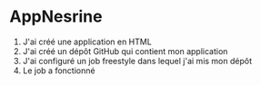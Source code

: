 # AppNesrine

1. J'ai créé une application en HTML
2. J'ai créé un dépôt GitHub qui contient mon application
3. J'ai configuré un job freestyle dans lequel j'ai mis mon dépôt
4. Le job a fonctionné
